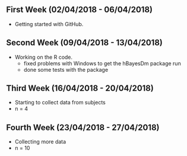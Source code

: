 ## First Week (02/04/2018 - 06/04/2018)

- Getting started with GitHub.


## Second Week (09/04/2018 - 13/04/2018)

- Working on the R code. 
  - fixed problems with Windows to get the hBayesDm package run
  - done some tests with the package
  
  
## Third Week (16/04/2018 - 20/04/2018)

- Starting to collect data from subjects 
 - n = 4
 
 ## Fourth Week (23/04/2018 - 27/04/2018)
 
 - Collecting more data 
  - n = 10
